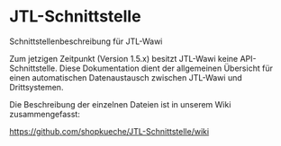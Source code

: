 # JTL-Schnittstelle
Schnittstellenbeschreibung für JTL-Wawi

Zum jetzigen Zeitpunkt (Version 1.5.x) besitzt JTL-Wawi keine API-Schnittstelle. Diese Dokumentation dient der allgemeinen Übersicht für einen automatischen Datenaustausch zwischen JTL-Wawi und Drittsystemen.

Die Beschreibung der einzelnen Dateien ist in unserem Wiki zusammengefasst:

https://github.com/shopkueche/JTL-Schnittstelle/wiki
